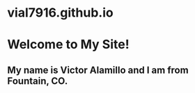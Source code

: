 # vial7916.github.io


# Welcome to My Site!
## My name is Victor Alamillo and I am from Fountain, CO.